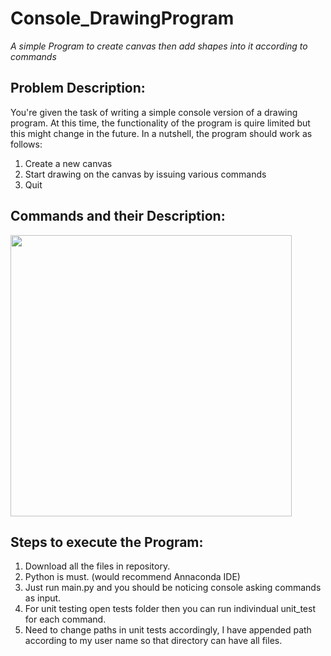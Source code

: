 # Console_DrawingProgram
 _A simple Program to create canvas then add shapes into it according to commands_


## Problem Description:

You're given the task of writing a simple console version of a drawing program. 
At this time, the functionality of the program is quire limited but this might change in the future. 
In a nutshell, the program should work as follows:
 1. Create a new canvas
 2. Start drawing on the canvas by issuing various commands
 3. Quit
## Commands and their Description:
<img src="https://user-images.githubusercontent.com/54658086/111084861-87ed3800-853a-11eb-9507-d744c1dbbff1.png" width="450" height="450">

## Steps to execute the Program:
1. Download all the files in repository.
2. Python is must. (would recommend Annaconda IDE)
3. Just run main.py and you should be noticing console asking commands as input.
4. For unit testing open tests folder then you can run indivindual unit_test for each command.
5. Need to change paths in unit tests accordingly, I have appended  path according to my user name so that directory can have all files.

